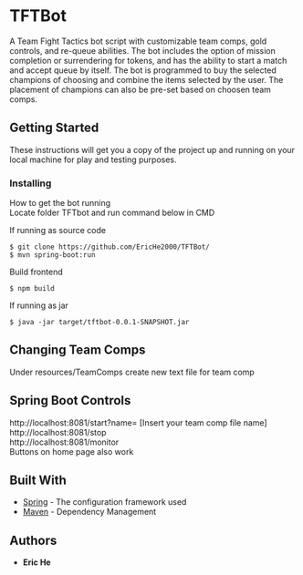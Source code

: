 # TFTBot
A Team Fight Tactics bot script with customizable team comps, gold controls, and re-queue abilities. The bot includes the option of mission completion or surrendering for tokens, and has the ability to start a match and accept queue by itself. The bot is programmed to buy the selected champions of choosing and combine the items selected by the user. The placement of champions can also be pre-set based on choosen team comps. 

## Getting Started

These instructions will get you a copy of the project up and running on your local machine for play and testing purposes.

### Installing

How to get the bot running  
Locate folder TFTbot and run command below in CMD

If running as source code

```
$ git clone https://github.com/EricHe2000/TFTBot/
$ mvn spring-boot:run
```

Build frontend
```
$ npm build
```

If running as jar

```
$ java -jar target/tftbot-0.0.1-SNAPSHOT.jar
```

## Changing Team Comps
Under resources/TeamComps create new text file for team comp

## Spring Boot Controls
http://localhost:8081/start?name= [Insert your team comp file name]  
http://localhost:8081/stop  
http://localhost:8081/monitor  
Buttons on home page also work

## Built With

* [Spring](https://spring.io/projects/spring-boot) - The configuration framework used
* [Maven](https://maven.apache.org/) - Dependency Management

## Authors

* **Eric He**
